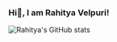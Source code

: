 ### Hi👋, I am Rahitya Velpuri!

![Rahitya's GitHub stats](https://github-readme-stats.vercel.app/api?username=rahitya-123&show_icons=true&theme=merko)
